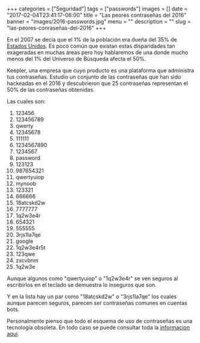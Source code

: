 +++
categories = ["Seguridad"]
tags = ["passwords"]
images = []
date = "2017-02-04T23:41:17-06:00"
title = "Las peores contraseñas del 2016"
banner = "images/2016-passwords.jpg"
menu = ""
description = ""
slug = "las-peores-conraseñas-del-2016"
+++

En el 2007 se decía que el 1% de la población era dueña del 35% de [Estados Unidos](https://en.wikipedia.org/wiki/Wealth_inequality_in_the_United_States). Es poco común que existan estas disparidades tan exageradas en muchas áreas pero hoy hablaremos de una donde mucho menos del 1% del Universo de Búsqueda afecta el 50%. 

Keepler, una empresa que cuyo producto es una plataforma que administra tus contraseñas. Estudio un conjunto de las contraseñas que han sido hackeadas en el 2016 y descubrieron que 25 contraseñas representan el 50% de las contraseñas obtenidas.

Las cuales son:

1. 123456
2. 123456789
3. qwerty
4. 12345678
5. 111111
6. 1234567890
7. 1234567
8. password
9. 123123
10. 987654321
11. qwertyuiop
12. mynoob
13. 123321
14. 666666
15. 18atcskd2w
16. 7777777
17. 1q2w3e4r
18. 654321
19. 555555
20. 3rjs1la7qe
21. google
22. 1q2w3e4r5t
23. 123qwe
24. zxcvbnm
25. 1q2w3e

Aunque algunos como "qwertyuiop" o "1q2w3e4r" se ven seguros al escribirlos en el teclado se demuestra lo inseguros que son.

Y en la lista hay un par como "18atcskd2w" o "3rjs1la7qe" los cuales aunque parecen seguros, parecen ser contraseñas comunes en cuentas bots.

Personalmente pienso que todo el esquema de uso de contraseñas es una tecnología obsoleta. En todo caso se puede consultar toda la [informacion aqui](https://betanews.com/wp-content/uploads/2017/01/2016-passwords.jpg).